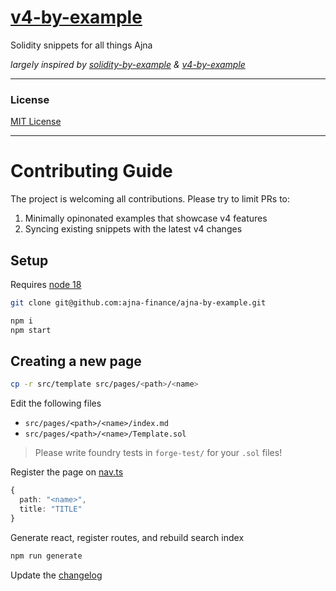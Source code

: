 # [v4-by-example](https://v4-by-example.org)

Solidity snippets for all things Ajna

*largely inspired by [solidity-by-example](https://solidity-by-example.org) & [v4-by-example](https://www.v4-by-example.org/)*

---

### License

[MIT License](LICENSE)

---

# Contributing Guide

The project is welcoming all contributions. Please try to limit PRs to:

1. Minimally opinonated examples that showcase v4 features
2. Syncing existing snippets with the latest v4 changes

## Setup

Requires [node 18](https://nodejs.org/en/download)

```bash
git clone git@github.com:ajna-finance/ajna-by-example.git

npm i
npm start
```

## Creating a new page

```bash
cp -r src/template src/pages/<path>/<name>
```

Edit the following files
* `src/pages/<path>/<name>/index.md`
* `src/pages/<path>/<name>/Template.sol`

> Please write foundry tests in `forge-test/` for your `.sol` files!

Register the page on [nav.ts](src/nav.ts)
```typescript
{
  path: "<name>",
  title: "TITLE"
}
```

Generate react, register routes, and rebuild search index
```bash
npm run generate
```

Update the [changelog](src/pages/index.tsx#L11)